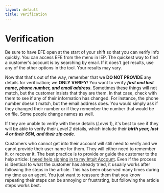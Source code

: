 ```yaml
---
layout: default
title: Verification
---
```

# Verification
Be sure to have EFE open at the start of your shift so that you can verify info quickly. You can access EFE from the menu in IEP. The quickest way to find a customer's account is by searching by email. If it does't get results, use any of the other options in the tool. Your results may vary.

Now that that's out of the way, remember that we **DO NOT PROVIDE** any details for verification; we **ONLY VERIFY**! You want to verify ***first and last name, phone number, and email address***. Sometimes these things will not match, but the customer insists that they are them. In that case, check with them to see if any of their information has changed. For instance, the phone number doesn't match, but the email address does. You would simply ask if they changed their number or if they remember the number that would be on file. Some people change names as well.

If they are unable to verify with these details (*Level 1*), it's best to see if they will be able to verify their *Level 2* details, which include their ***birth year, last 4 or their SSN, and their zip code***.

Customers who cannot get into their account will still need to verify and we canot provide their user name for them. They will either need to remember it, or recover it. The best practice is to provide or guide the customer to the help article: [I need help signing in to my Intuit Account](https://ttlc.intuit.com/turbotax-support/en-us/help-article/security-risk/account-recovery-request-turbotax-account/L3GhqZLVE_US_en_US). Even if the process is identical to what the customer has already tried, it usually works after following the steps in the article. This has been observed many times during my time as an agent. You just want to reassure them that you know repeating their steps can be annoying or frustrating, but following the article steps works best.
